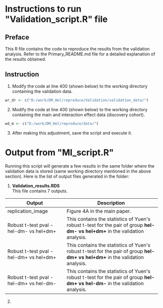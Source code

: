 # Instructions to run "Validation_script.R" file
## Preface
This R file contains the code to reproduce the results from the validation analysis.
Refer to the Primary_README.md file for a detailed explanation of the results obtained.

## Instruction
1. Modify the code at line 400 (shown below) to the working directory containing the validation data.
```R
wr_dr <- c("D:/work/DM_Hel/reproduce/Validation/validation_data/")
```
2. Modify the code at line 400 (shown below) to the working directory containing the main and interaction effect data (discovery cohort).
```R
wd_m <- c("D:/work/DM_Hel/reproduce/data/")
```
3. After making this adjustment, save the script and execute it.

# Output from "MI_script.R"
Running this script will generate a few results in the same folder where the validation data is stored (same working directory mentioned in the above section). 
Here is the list of output files generated in the folder:
1) **Validation_results.RDS**<br>
This file contains 7 outputs.

|Output|Description|
|---|---|
|replication_image| Figure 4A in the main paper.|
|Robust t-test pval - hel-dm- vs hel+dm+| This contains the statistics of Yuen's robust t-test for the pair of group **hel-dm- vs hel+dm+** in the validation analysis.|
|Robust t-test pval - hel-dm+ vs hel+dm+| This contains the statistics of Yuen's robust t-test for the pair of group **hel-dm+ vs hel+dm+** in the validation analysis.|
|Robust t-test pval - hel-dm+ vs hel-dm-| This contains the statistics of Yuen's robust t-test for the pair of group **hel-dm+ vs hel-dm-** in the validation analysis.|

2) 




